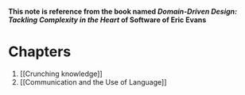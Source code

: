 **This note is reference from the book named *Domain-Driven Design: Tackling Complexity in the Heart* of Software of Eric Evans**
# Chapters
1. [[Crunching knowledge]]
2. [[Communication and the Use of Language]]